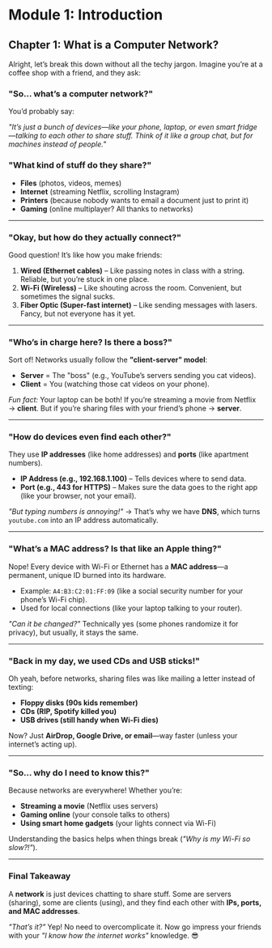 # **Module 1: Introduction**
## **Chapter 1: What is a Computer Network?**  

Alright, let’s break this down without all the techy jargon. Imagine you’re at a coffee shop with a friend, and they ask:  

### **"So… what’s a computer network?"**  

You’d probably say:  

*"It’s just a bunch of devices—like your phone, laptop, or even smart fridge—talking to each other to share stuff. Think of it like a group chat, but for machines instead of people."*  

### **"What kind of stuff do they share?"**  
- **Files** (photos, videos, memes)  
- **Internet** (streaming Netflix, scrolling Instagram)  
- **Printers** (because nobody wants to email a document just to print it)  
- **Gaming** (online multiplayer? All thanks to networks)  

---  

### **"Okay, but how do they actually connect?"**  
Good question! It’s like how you make friends:  

1. **Wired (Ethernet cables)** – Like passing notes in class with a string. Reliable, but you’re stuck in one place.  
2. **Wi-Fi (Wireless)** – Like shouting across the room. Convenient, but sometimes the signal sucks.  
3. **Fiber Optic (Super-fast internet)** – Like sending messages with lasers. Fancy, but not everyone has it yet.  

---  

### **"Who’s in charge here? Is there a boss?"**  
Sort of! Networks usually follow the **"client-server" model**:  

- **Server** = The "boss" (e.g., YouTube’s servers sending you cat videos).  
- **Client** = You (watching those cat videos on your phone).  

*Fun fact:* Your laptop can be both! If you’re streaming a movie from Netflix → **client**. But if you’re sharing files with your friend’s phone → **server**.  

---  

### **"How do devices even find each other?"**  
They use **IP addresses** (like home addresses) and **ports** (like apartment numbers).  

- **IP Address (e.g., 192.168.1.100)** – Tells devices where to send data.  
- **Port (e.g., 443 for HTTPS)** – Makes sure the data goes to the right app (like your browser, not your email).  

*"But typing numbers is annoying!"* → That’s why we have **DNS**, which turns `youtube.com` into an IP address automatically.  

---  

### **"What’s a MAC address? Is that like an Apple thing?"**  
Nope! Every device with Wi-Fi or Ethernet has a **MAC address**—a permanent, unique ID burned into its hardware.  

- Example: `A4:B3:C2:01:FF:09` (like a social security number for your phone’s Wi-Fi chip).  
- Used for local connections (like your laptop talking to your router).  

*"Can it be changed?"* Technically yes (some phones randomize it for privacy), but usually, it stays the same.  

---  

### **"Back in my day, we used CDs and USB sticks!"**  
Oh yeah, before networks, sharing files was like mailing a letter instead of texting:  

- **Floppy disks (90s kids remember)**  
- **CDs (RIP, Spotify killed you)**  
- **USB drives (still handy when Wi-Fi dies)**  

Now? Just **AirDrop, Google Drive, or email**—way faster (unless your internet’s acting up).  

---  

### **"So… why do I need to know this?"**  
Because networks are everywhere! Whether you’re:  
- **Streaming a movie** (Netflix uses servers)  
- **Gaming online** (your console talks to others)  
- **Using smart home gadgets** (your lights connect via Wi-Fi)  

Understanding the basics helps when things break (*"Why is my Wi-Fi so slow?!"*).  

---  

### **Final Takeaway**  
A **network** is just devices chatting to share stuff. Some are servers (sharing), some are clients (using), and they find each other with **IPs, ports, and MAC addresses**.  

*"That’s it?"* Yep! No need to overcomplicate it. Now go impress your friends with your *"I know how the internet works"* knowledge. 😎 
